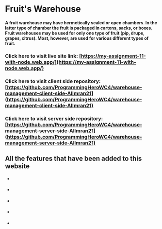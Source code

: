 # Fruit's Warehouse

#### A fruit warehouse may have hermetically sealed or open chambers. In the latter type of chamber the fruit is packaged in cartons, sacks, or boxes. Fruit warehouses may be used for only one type of fruit (pip, drupe, grapes, citrus). Most, however, are used for various different types of fruit.

### Click here to visit live site link: [https://my-assignment-11-with-node.web.app/](https://my-assignment-11-with-node.web.app/)

### Click here to visit client side repository: [https://github.com/ProgrammingHeroWC4/warehouse-management-client-side-AlImran21](https://github.com/ProgrammingHeroWC4/warehouse-management-client-side-AlImran21)

### Click here to visit server side repository: [https://github.com/ProgrammingHeroWC4/warehouse-management-server-side-AlImran21](https://github.com/ProgrammingHeroWC4/warehouse-management-server-side-AlImran21)

## All the features that have been added to this website

* ####   
* ####  
* ####  
* ####  
* ####  
